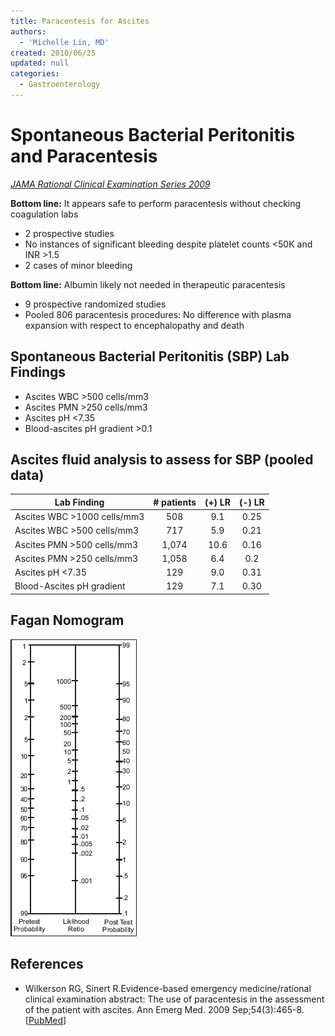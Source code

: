 ```yaml
---
title: Paracentesis for Ascites
authors:
  - 'Michelle Lin, MD'
created: 2010/06/25
updated: null
categories:
  - Gastroenterology
---
```


# Spontaneous Bacterial Peritonitis and Paracentesis

_[JAMA Rational Clinical Examination Series 2009](http://www.ncbi.nlm.nih.gov/pubmed/?term=18926597)_

**Bottom line:** It appears safe to perform paracentesis without checking coagulation labs

- 2 prospective studies
- No instances of significant bleeding despite platelet counts &lt;50K and INR >1.5
- 2 cases of minor bleeding

**Bottom line:** Albumin likely not needed in therapeutic paracentesis

- 9 prospective randomized studies
- Pooled 806 paracentesis procedures: No difference with plasma expansion with respect to encephalopathy and death

## Spontaneous Bacterial Peritonitis (SBP) Lab Findings

- Ascites WBC >500 cells/mm3
- Ascites PMN >250 cells/mm3
- Ascites pH &lt;7.35
- Blood-ascites pH gradient >0.1 

## Ascites fluid analysis to assess for SBP (pooled data)

| Lab Finding                 | # patients | (+) LR | (-) LR |
| --------------------------- | :--------: | :----: | :----: |
| Ascites WBC >1000 cells/mm3 |     508    |   9.1  |  0.25  |
| Ascites WBC >500 cells/mm3  |     717    |   5.9  |  0.21  |
| Ascites PMN >500 cells/mm3  |    1,074   |  10.6  |  0.16  |
| Ascites PMN >250 cells/mm3  |    1,058   |   6.4  |   0.2  |
| Ascites pH &lt;7.35         |     129    |   9.0  |  0.31  |
| Blood-Ascites pH gradient   |     129    |   7.1  |  0.30  |

## Fagan Nomogram

![Fagan nomogram](media/paracentesis_image-1.png)

## References

- Wilkerson RG, Sinert R.Evidence-based emergency medicine/rational clinical examination abstract: The use of paracentesis in the assessment of the patient with ascites. Ann Emerg Med. 2009 Sep;54(3):465-8. [[PubMed](http://www.ncbi.nlm.nih.gov/pubmed/?term=18926597)]
